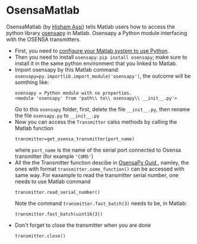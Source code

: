 # OsensaMatlab
OsensaMatlab (by [Hisham Assi](https://github.com/abuAnat)) tells Matlab users how to access the python library  [osensapy](https://pypi.org/project/osensapy/) in Matlab. Osensapy a Python module interfacing with the OSENSA transmitters. 
* First, you need to [configure your Matlab system to use Python]( https://www.mathworks.com/help/matlab/matlab_external/install-supported-python-implementation.html). 
* Then you need to install `osensapy`: `pip install osensapy`; make sure to install it in the same python environment that you linked to Matlab. 
* Import osensapy by this Matlab command: `osensapy=py.importlib.import_module('osensapy')`, the outcome will be somthing like:
  ```
  osensapy = Python module with no properties.
  <module 'osensapy' from 'path\\ to\\ osensapy\\ __init__.py'>
  ``` 
  Go to this `osensapy` folder, first, delete the file `__init__.py`, then rename the file `osensapy.py` to `__init__.py`
* Now you can access the `Transmitter` calss methods by calling the Matlab function
  ```
  transmitter=get_osensa_transmitter(port_name)
  ```
  where `port_name` is the name of the serial port connected to Osensa transmitter (for example `'COM5'`)
* All the the Transmitter function descibe in [OsensaPy Guid ](https://github.com/abuAnat/OsensaMatlab/blob/main/OsensaPy%20Guide.pdf), namley, the ones with format `transmitter.some_function()` can be accessed with same way.
  For eaxample to read the transmitter serial number, one needs to use Matlab command
  ```
  transmitter.read_serial_number()
  ```
  Note the command `transmitter.fast_batch(3)` needs to be, in Matlab: 
  ```
  transmitter.fast_batch(uint16(3))
  ```
* Don't forget to close the transmitter when you are done
  ```
  transmitter.close()
  ```
